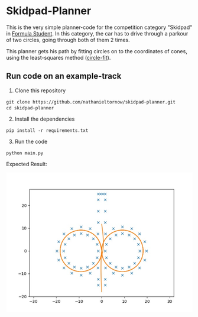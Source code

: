 # Skidpad-Planner

This is the very simple planner-code for the competition category "Skidpad" in [Formula Student](https://www.formulastudent.de/fsg/).
In this category, the car has to drive through a parkour of two circles, going through 
both of them 2 times.

This planner gets his path by fitting circles on to the coordinates of cones, using the
least-squares method ([circle-fit](https://pypi.org/project/circle-fit/)).

## Run code on an example-track

1. Clone this repository
```shell
git clone https://github.com/nathanieltornow/skidpad-planner.git
cd skidpad-planner
```

2. Install the dependencies
```shell
pip install -r requirements.txt
```

3. Run the code
```shell
python main.py
```

Expected Result:

![alt text](./example-plot.jpg "Plot")


